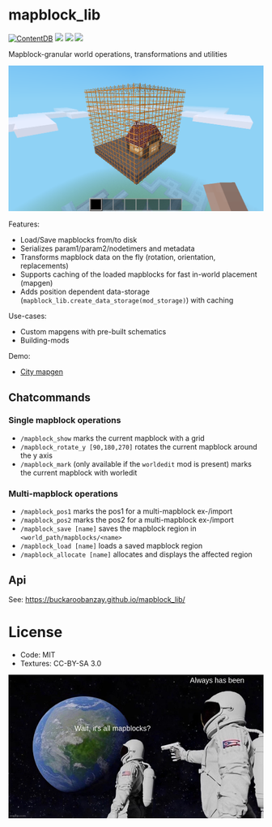 
# mapblock_lib

[![ContentDB](https://content.minetest.net/packages/BuckarooBanzay/mapblock_lib/shields/downloads/)](https://content.minetest.net/packages/BuckarooBanzay/mapblock_lib/)
![](https://github.com/BuckarooBanzay/mapblock_lib/workflows/luacheck/badge.svg)
![](https://github.com/BuckarooBanzay/mapblock_lib/workflows/ldoc/badge.svg)
![](https://github.com/BuckarooBanzay/mapblock_lib/workflows/test/badge.svg)

Mapblock-granular world operations, transformations and utilities

![Screenshot](screenshot.png)

Features:

* Load/Save mapblocks from/to disk
* Serializes param1/param2/nodetimers and metadata
* Transforms mapblock data on the fly (rotation, orientation, replacements)
* Supports caching of the loaded mapblocks for fast in-world placement (mapgen)
* Adds position dependent data-storage (`mapblock_lib.create_data_storage(mod_storage)`) with caching

Use-cases:

* Custom mapgens with pre-built schematics
* Building-mods

Demo:

* [City mapgen](https://github.com/BuckarooBanzay/citygen)

## Chatcommands

### Single mapblock operations

* `/mapblock_show` marks the current mapblock with a grid
* `/mapblock_rotate_y [90,180,270]` rotates the current mapblock around the y axis
* `/mapblock_mark` (only available if the `worldedit` mod is present) marks the current mapblock with worledit

### Multi-mapblock operations

* `/mapblock_pos1` marks the pos1 for a multi-mapblock ex-/import
* `/mapblock_pos2` marks the pos2 for a multi-mapblock ex-/import
* `/mapblock_save [name]` saves the mapblock region in `<world_path/mapblocks/<name>`
* `/mapblock_load [name]` loads a saved mapblock region
* `/mapblock_allocate [name]` allocates and displays the affected region

## Api

See: https://buckaroobanzay.github.io/mapblock_lib/

# License

* Code: MIT
* Textures: CC-BY-SA 3.0

![Always has been](mapblocks.jpg)
